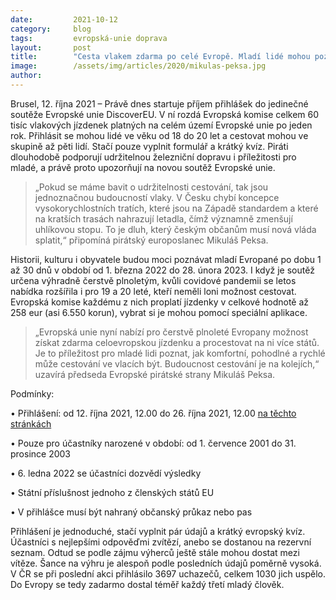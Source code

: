 ```yaml
---
date:         2021-10-12
category:     blog
tags:         evropská-unie doprava
layout:       post
title:        "Cesta vlakem zdarma po celé Evropě. Mladí lidé mohou poznat, jak je cestování vlakem komfortní"
image:        /assets/img/articles/2020/mikulas-peksa.jpg
author:       
---
```


Brusel, 12. října 2021 – Právě dnes startuje příjem přihlášek do jedinečné soutěže Evropské unie DiscoverEU. V ní rozdá Evropská komise celkem 60 tisíc vlakových jízdenek platných na celém území Evropské unie po jeden rok. Přihlásit se mohou lidé ve věku od 18 do 20 let a cestovat mohou ve skupině až pěti lidí. Stačí pouze vyplnit formulář a krátký kvíz. 
Piráti dlouhodobě podporují udržitelnou železniční dopravu i příležitosti pro mladé, a právě proto upozorňují na novou soutěž Evropské unie. 

> „Pokud se máme bavit o udržitelnosti cestování, tak jsou jednoznačnou budoucností vlaky. V Česku chybí koncepce vysokorychlostních tratích, které jsou na Západě standardem a které na kratších trasách nahrazují letadla, čímž významně zmenšují uhlíkovou stopu. To je dluh, který českým občanům musí nová vláda splatit,“ připomíná pirátský europoslanec Mikuláš Peksa.

Historii, kulturu i obyvatele budou moci poznávat mladí Evropané po dobu 1 až 30 dnů v období od 1. března 2022 do 28. února 2023. I když je soutěž určena výhradně čerstvě plnoletým, kvůli covidové pandemii se letos nabídka rozšířila i pro 19 a 20 leté, kteří neměli loni možnost cestovat. Evropská komise každému z nich proplatí jízdenky v celkové hodnotě až 258 eur (asi 6.550 korun), vybrat si je mohou pomocí speciální aplikace. 

> „Evropská unie nyní nabízí pro čerstvě plnoleté Evropany možnost získat zdarma celoevropskou jízdenku a procestovat na ni více států. Je to příležitost pro mladé lidi poznat, jak komfortní, pohodlné a rychlé může cestování ve vlacích být. Budoucnost cestování je na kolejích,“ uzavírá předseda Evropské pirátské strany Mikuláš Peksa.

Podmínky:

•	Přihlášení: od 12. října 2021, 12.00 do 26. října 2021, 12.00 [na těchto stránkách](https://europa.eu/youth/discovereu_cs)

•	Pouze pro účastníky narozené v období: od 1. července 2001 do 31. prosince 2003

•	6. ledna 2022 se účastníci dozvědí výsledky

•	Státní příslušnost jednoho z členských států EU

•	V přihlášce musí být nahraný občanský průkaz nebo pas

Přihlášení je jednoduché, stačí vyplnit pár údajů a krátký evropský kvíz. Účastníci s nejlepšími odpověďmi zvítězí, anebo se dostanou na rezervní seznam. Odtud se podle zájmu výherců ještě stále mohou dostat mezi vítěze. Šance na výhru je alespoň podle posledních údajů poměrně vysoká. V ČR se při poslední akci přihlásilo 3697 uchazečů, celkem 1030 jich uspělo. Do Evropy se tedy zadarmo dostal téměř každý třetí mladý člověk. 
